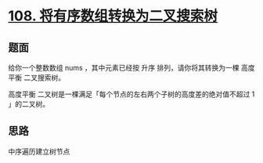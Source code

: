﻿# [108. 将有序数组转换为二叉搜索树](https://leetcode.cn/problems/convert-sorted-array-to-binary-search-tree/)

## 题面

给你一个整数数组 nums ，其中元素已经按 升序 排列，请你将其转换为一棵 高度平衡 二叉搜索树。

高度平衡 二叉树是一棵满足「每个节点的左右两个子树的高度差的绝对值不超过 1 」的二叉树。


## 思路

中序遍历建立树节点